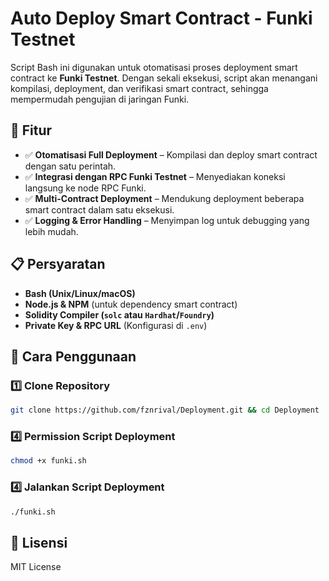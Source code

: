 
# Auto Deploy Smart Contract - Funki Testnet

Script Bash ini digunakan untuk otomatisasi proses deployment smart contract ke **Funki Testnet**. Dengan sekali eksekusi, script akan menangani kompilasi, deployment, dan verifikasi smart contract, sehingga mempermudah pengujian di jaringan Funki.

## 🚀 Fitur
- ✅ **Otomatisasi Full Deployment** – Kompilasi dan deploy smart contract dengan satu perintah.
- ✅ **Integrasi dengan RPC Funki Testnet** – Menyediakan koneksi langsung ke node RPC Funki.
- ✅ **Multi-Contract Deployment** – Mendukung deployment beberapa smart contract dalam satu eksekusi.
- ✅ **Logging & Error Handling** – Menyimpan log untuk debugging yang lebih mudah.

## 📋 Persyaratan
- **Bash (Unix/Linux/macOS)**
- **Node.js & NPM** (untuk dependency smart contract)
- **Solidity Compiler (`solc` atau `Hardhat`/`Foundry`)**
- **Private Key & RPC URL** (Konfigurasi di `.env`)

## 🔧 Cara Penggunaan

### 1️⃣ Clone Repository
```bash
git clone https://github.com/fznrival/Deployment.git && cd Deployment
```
### 4️⃣ Permission Script Deployment
```bash
chmod +x funki.sh
```

### 4️⃣ Jalankan Script Deployment
```bash
./funki.sh
```

## 📜 Lisensi
MIT License

